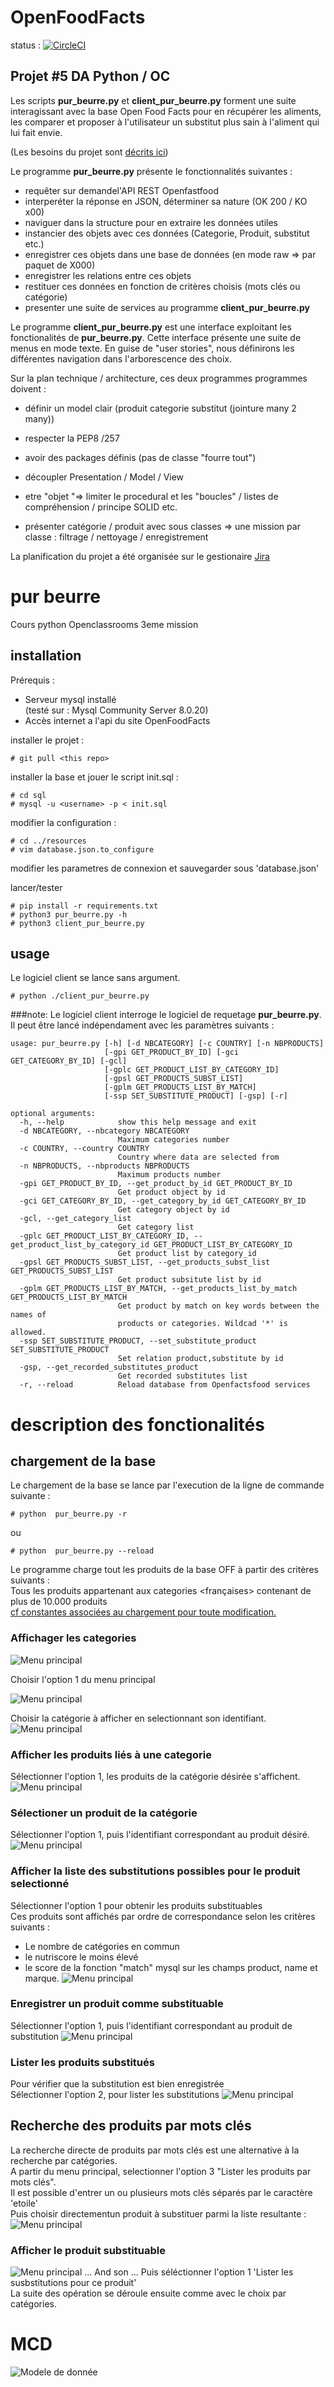 # OpenFoodFacts

status : [![CircleCI](https://circleci.com/gh/jean-charles-gibier/OpenFoodFacts.svg?style=shield)](https://app.circleci.com/pipelines/github/jean-charles-gibier/OpenFoodFacts)

## Projet #5 DA Python / OC

Les scripts **pur_beurre.py** et **client_pur_beurre.py** forment une suite interagissant avec la base Open Food Facts pour en récupérer les aliments, les comparer et proposer à l'utilisateur un substitut plus sain à l'aliment qui lui fait envie.

(Les besoins du projet sont [décrits ici](https://openclassrooms.com/fr/projects/157/assignment))

Le programme **pur_beurre.py** présente le fonctionnalités suivantes  :

- requêter sur demandel'API REST Openfastfood
- interperéter la réponse en JSON, déterminer sa nature (OK 200 / KO x00)
- naviguer dans la structure pour en extraire les données utiles
- instancier des objets avec ces données (Categorie, Produit, substitut etc.)
- enregistrer ces objets dans une base de données (en mode raw => par paquet de X000)
- enregistrer les relations entre ces objets
- restituer ces données en fonction de critères choisis (mots clés ou catégorie)
- presenter une suite de services au programme **client_pur_beurre.py** 

Le programme **client_pur_beurre.py**  est une interface exploitant les fonctionalités de **pur_beurre.py**.
Cette interface présente une suite de menus en mode texte. En guise de "user stories", nous définirons les différentes navigation dans l'arborescence des choix.

Sur la plan technique / architecture, ces deux programmes programmes doivent :
- définir un model clair (produit categorie substitut (jointure many 2 many)) 

- respecter la PEP8 /257
- avoir des packages définis (pas de classe "fourre tout")
- découpler Presentation  / Model / View 
- etre "objet "=> limiter le procedural et les "boucles" / listes de compréhension / principe SOLID etc.
- présenter catégorie / produit avec sous classes => une mission par classe : filtrage / nettoyage / enregistrement 

La planification du projet a été organisée sur  le gestionaire [ Jira ](https://jcgibierscompany.atlassian.net/jira/software/projects/CO/boards/2)


# pur beurre
Cours python Openclassrooms 3eme mission

## installation

Prérequis : 
- Serveur mysql installé<br>
(testé sur : Mysql Community Server 8.0.20)
- Accès internet a l'api du site OpenFoodFacts

installer le projet :
````
# git pull <this repo>
````
installer la base et jouer le script init.sql :
````
# cd sql
# mysql -u <username> -p < init.sql
````
modifier la configuration :
````
# cd ../resources
# vim database.json.to_configure
````
modifier les parametres de connexion et sauvegarder sous 'database.json'

lancer/tester
````
# pip install -r requirements.txt
# python3 pur_beurre.py -h
# python3 client_pur_beurre.py 
````



## usage

Le logiciel client se lance sans argument.
````
# python ./client_pur_beurre.py
````

###note:
Le logiciel client interroge le logiciel de requetage **pur_beurre.py**.
Il peut être lancé indépendament avec les paramètres suivants :
````
usage: pur_beurre.py [-h] [-d NBCATEGORY] [-c COUNTRY] [-n NBPRODUCTS]
                     [-gpi GET_PRODUCT_BY_ID] [-gci GET_CATEGORY_BY_ID] [-gcl]
                     [-gplc GET_PRODUCT_LIST_BY_CATEGORY_ID]
                     [-gpsl GET_PRODUCTS_SUBST_LIST]
                     [-gplm GET_PRODUCTS_LIST_BY_MATCH]
                     [-ssp SET_SUBSTITUTE_PRODUCT] [-gsp] [-r]

optional arguments:
  -h, --help            show this help message and exit
  -d NBCATEGORY, --nbcategory NBCATEGORY
                        Maximum categories number
  -c COUNTRY, --country COUNTRY
                        Country where data are selected from
  -n NBPRODUCTS, --nbproducts NBPRODUCTS
                        Maximum products number
  -gpi GET_PRODUCT_BY_ID, --get_product_by_id GET_PRODUCT_BY_ID
                        Get product object by id
  -gci GET_CATEGORY_BY_ID, --get_category_by_id GET_CATEGORY_BY_ID
                        Get category object by id
  -gcl, --get_category_list
                        Get category list
  -gplc GET_PRODUCT_LIST_BY_CATEGORY_ID, --get_product_list_by_category_id GET_PRODUCT_LIST_BY_CATEGORY_ID
                        Get product list by category_id
  -gpsl GET_PRODUCTS_SUBST_LIST, --get_products_subst_list GET_PRODUCTS_SUBST_LIST
                        Get product subsitute list by id
  -gplm GET_PRODUCTS_LIST_BY_MATCH, --get_products_list_by_match GET_PRODUCTS_LIST_BY_MATCH
                        Get product by match on key words between the names of
                        products or categories. Wildcad '*' is allowed.
  -ssp SET_SUBSTITUTE_PRODUCT, --set_substitute_product SET_SUBSTITUTE_PRODUCT
                        Set relation product,substitute by id
  -gsp, --get_recorded_substitutes_product
                        Get recorded substitutes list
  -r, --reload          Reload database from Openfactsfood services
````


# description des fonctionalités

## chargement de la base 

Le chargement de la base se lance par l'execution de la ligne de commande suivante :
````
# python  pur_beurre.py -r
````
ou
````
# python  pur_beurre.py --reload
````
Le programme charge tout les produits de la base OFF à partir des critères suivants :<br>
Tous les produits appartenant aux categories <françaises> contenant de plus de 10.000 produits <br>
[cf constantes associées au chargement pour toute modification.](https://github.com/jean-charles-gibier/OpenFoodFacts/blob/develop/core/constant.py)

### Affichager les categories
![Menu principal](doc/US1.png)

Choisir l'option 1 du menu principal

![Menu principal](doc/US2.png)


Choisir la catégorie à afficher en selectionnant son identifiant. 
![Menu principal](doc/US3.png)

### Afficher les produits liés à une categorie
Sélectionner l'option 1, les produits de la catégorie désirée s'affichent.
![Menu principal](doc/US4.png)

### Sélectioner un produit de la catégorie
Sélectionner l'option 1, puis l'identifiant correspondant au produit désiré.
![Menu principal](doc/US5.png)

### Afficher la liste des substitutions possibles pour le produit selectionné
Sélectionner l'option 1 pour obtenir les produits substituables<br>
Ces produits sont affichés par ordre de correspondance selon les critères suivants :<br>
- Le nombre de catégories en commun
- le nutriscore le moins élevé
- le score de la fonction "match" mysql sur les champs product, name et marque.
![Menu principal](doc/US6.png)

### Enregistrer un produit comme substituable
Sélectionner l'option 1, puis l'identifiant correspondant au produit de substitution
![Menu principal](doc/US7.png)

### Lister les produits substitués
Pour vérifier que la substitution est bien enregistrée<br>
Sélectionner l'option 2, pour lister les substitutions
![Menu principal](doc/US8.png)

## Recherche des produits par mots clés
La recherche directe de produits par mots clés est une alternative à la recherche par catégories.<br>
A partir du menu principal, selectionner l'option 3 "Lister les produits par mots clés".<br>
Il est possible d'entrer un ou plusieurs mots clés séparés par le caractère 'etoile' <br>
Puis choisir directementun produit à substituer parmi la liste resultante : 
![Menu principal](doc/US9.png)

### Afficher le produit substituable
![Menu principal](doc/US10.png)
... And son ...
Puis séléctionner l'option 1 'Lister les susbstitutions pour ce produit'<br>
La suite des opération se déroule ensuite comme avec le choix par catégories. 


# MCD
![Modele de donnée](doc/model_opendoodfacts_1.svg)
